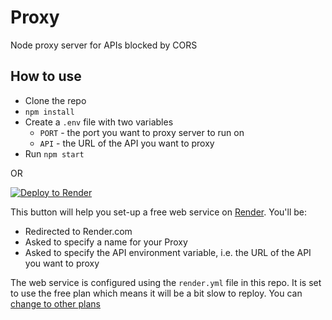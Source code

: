 # Proxy

Node proxy server for APIs blocked by CORS

## How to use

- Clone the repo
- `npm install`
- Create a `.env` file with two variables
  - `PORT` - the port you want to proxy server to run on
  - `API` - the URL of the API you want to proxy
- Run `npm start`


OR

<a href="https://render.com/deploy?repo=https://github.com/mklilley/proxy">
<img src="https://render.com/images/deploy-to-render-button.svg" alt="Deploy to Render">
</a>

This button will help you set-up a free web service on [Render](https://render.com/). You'll be:
- Redirected to Render.com
- Asked to specify a name for your Proxy
- Asked to specify the API environment variable, i.e. the URL of the API you want to proxy

The web service is configured using the `render.yml` file in this repo. It is set to use the free plan which means it will be a bit slow to reploy. You can [change to other plans](https://render.com/docs/blueprint-spec#instance-types)

